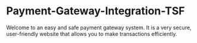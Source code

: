 # Payment-Gateway-Integration-TSF
Welcome to an easy and safe payment gateway system.
It is a very secure, user-friendly website that allows you to make transactions efficiently.
